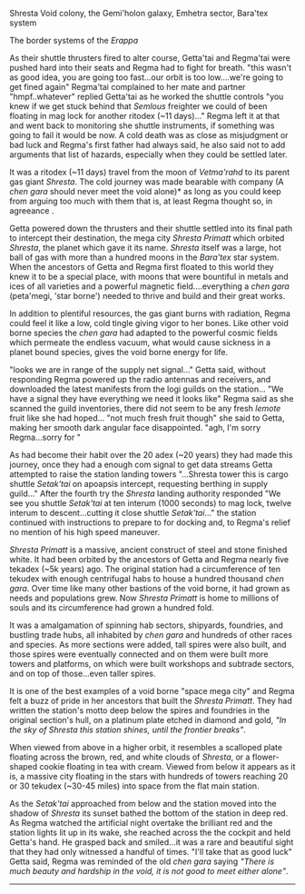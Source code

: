 Shresta Void colony, the Gemi'holon galaxy, Emhetra sector, Bara'tex system

The border systems of the _Erappa_

As their shuttle thrusters fired to alter course, Getta'tai and Regma'tai were pushed hard into their seats and Regma had to fight for breath. "this wasn't as good idea, you are going too fast...our orbit is too low....we're going to get fined again" Regma'tai complained to her mate and partner "hmpf..whatever" replied Getta'tai as he worked the shuttle controls "you knew if we get stuck behind that _Semlous_ freighter we could of been floating in mag lock for another ritodex (~11 days)..." Regma left it at that and went back to monitoring she shuttle instruments, if something was going to fail it would be now. A cold death was as close as misjudgment or bad luck and Regma's first father had always said, he also said not to add arguments that list of hazards, especially when they could be settled later.

It was a ritodex (~11 days) travel from the moon of _Vetma'rahd_ to its parent gas giant _Shresta_. The cold journey was made bearable with company (A _chen gara_ should never meet the void alone)* as long as you could keep from arguing too much with them that is, at least Regma thought so, in agreeance .

Getta powered down the thrusters and their shuttle settled into its final path to intercept their destination, the mega city _Shresta Primatt_ which orbited _Shresta_, the planet which gave it its name. _Shresta_ itself was a large, hot ball of gas with more than a hundred moons in the _Bara'tex_ star system. When the ancestors of Getta and Regma first floated to this world they knew it to be a special place, with moons that were bountiful in metals and ices of all varieties and a powerful magnetic field....everything a _chen gara_ (peta'megi, 'star borne') needed to thrive and build and their great works.

In addition to plentiful resources, the gas giant burns with radiation, Regma could feel it like a low, cold tingle giving vigor to her bones. Like other void borne species the _chen gara_ had adapted to the powerful cosmic fields which permeate the endless vacuum, what would cause sickness in a planet bound species, gives the void borne energy for life.

"looks we are in range of the supply net signal..." Getta said, without responding Regma powered up the radio antennas and receivers, and downloaded the latest manifests from the logi guilds on the station... "We have a signal they have everything we need it looks like" Regma said as she scanned the guild inventories, there did not seem to be any fresh _lemote_ fruit like she had hoped... "not much fresh fruit though" she said to Getta, making her smooth dark angular face disappointed. "agh, I'm sorry Regma...sorry for "

As had become their habit over the 20 adex (~20 years) they had made this journey, once they had a enough com signal to get data streams Getta attempted to raise the station landing towers "...Shresta tower this is cargo shuttle _Setak'tai_ on apoapsis intercept, requesting berthing in supply guild..." After the fourth try the _Shresta_ landing authority responded "We see you shuttle _Setak'tai_ at ten interum (1000 seconds) to mag lock, twelve interum to descent...cutting it close shuttle _Setak'tai_..." the station continued with instructions to prepare to for docking and, to Regma's relief no mention of his high speed maneuver.

_Shresta Primatt_ is a massive, ancient construct of steel and stone finished white. It had been orbited by the ancestors of Getta and Regma nearly five tekadex (~5k years) ago. The original station had a circumference of ten tekudex with enough centrifugal habs to house a hundred thousand _chen gara_. Over time like many other bastions of the void borne, it had grown as needs and populations grew. Now _Shresta Primatt_ is home to millions of souls and its circumference had grown a hundred fold.

It was a amalgamation of spinning hab sectors, shipyards, foundries, and bustling trade hubs, all inhabited by _chen gara_ and hundreds of other races and species. As more sections were added, tall spires were also built, and those spires were eventually connected and on them were built more towers and platforms, on which were built workshops and subtrade sectors, and on top of those...even taller spires.

It is one of the best examples of a void borne "space mega city" and Regma felt a buzz of pride in her ancestors that built the _Shresta Primatt_. They had written the station's motto deep below the spires and foundries in the original section's hull, on a platinum plate etched in diamond and gold, _"In the sky of Shresta this station shines, until the frontier breaks"_.

When viewed from above in a higher orbit, it resembles a scalloped plate floating across the brown, red, and white clouds of _Shresta_, or a flower-shaped cookie floating in tea with cream. Viewed from below it appears as it is, a massive city floating in the stars with hundreds of towers reaching 20 or 30 tekudex (~30-45 miles) into space from the flat main station.

As the _Setak'tai_ approached from below and the station moved into the shadow of _Shresta_ its sunset bathed the bottom of the station in deep red. As Regma watched the artificial night overtake the brilliant red and the station lights lit up in its wake, she reached across the the cockpit and held Getta's hand. He grasped back and smiled...it was a rare and beautiful sight that they had only witnessed a handful of times. "I'll take that as good luck" Getta said, Regma was reminded of the old _chen gara_ saying _"There is much beauty and hardship in the void, it is not good to meet either alone"_.

-----------------------------------------------------------------
